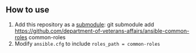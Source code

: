 ## How to use
1. Add this repository as a [submodule](https://git-scm.com/book/en/v2/Git-Tools-Submodules): git submodule add https://github.com/department-of-veterans-affairs/ansible-common-roles common-roles
1. Modify `ansible.cfg` to include `roles_path = common-roles`
